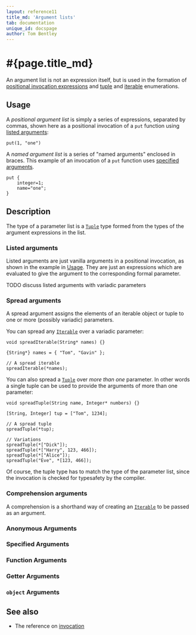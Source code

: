 ```yaml
---
layout: reference11
title_md: 'Argument lists'
tab: documentation
unique_id: docspage
author: Tom Bentley
---
```


# #{page.title_md}

An argument list is not an expression itself, but is used in the formation of 
[positional invocation expressions](../invocation/) and [tuple](../tuple/) and 
[iterable](../iterable/) enumerations.

## Usage 

A *positional argument list* is simply a series of expressions, separated by 
commas, shown here as a positional invocation of a `put` function using 
[listed arguments](#listed_arguments):

<!-- try: -->
    put(1, "one")

A *named argument list* is a series of "named arguments" enclosed in braces. 
This example of an invocation of a `put` function uses 
[specified arguments](#specified_arguments).

<!-- try: -->
    put {
        integer=1;
        name="one";
    }

## Description

The type of a parameter list is a 
[`Tuple`](#{site.urls.apidoc_1_1}/Tuple.type.html) type formed from the 
types of the argument expressions in the list. 

### Listed arguments

Listed arguments are just vanilla arguments in a positional invocation, as 
shown in the example in [Usage](#usage). They are just an expressions which 
are evaluated to give the argument to the corresponding formal parameter.

TODO discuss listed arguments with variadic parameters

### Spread arguments

A spread argument assigns the elements of an iterable object or tuple to 
one or more (possibly variadic) parameters.

You can spread any [`Iterable`](#{site.urls.apidoc_1_1}/Iterable.type.html) 
over a variadic parameter:

<!-- try: -->
    void spreadIterable(String* names) {}
    
    {String*} names = { "Tom", "Gavin" };
    
    // A spread iterable
    spreadIterable(*names);

You can also spread a [`Tuple`](#{site.urls.apidoc_1_1}/Tuple.type.html) 
over *more than one* parameter. In other words a single tuple can be used to 
provide the arguments of more than one parameter:

<!-- try: -->
    void spreadTuple(String name, Integer* numbers) {}
    
    [String, Integer] tup = ["Tom", 1234];
    
    // A spread tuple
    spreadTuple(*tup);
    
    // Variations
    spreadTuple(*["Dick"]);
    spreadTuple(*["Harry", 123, 466]);
    spreadTuple(*["Alice"]);
    spreadTuple("Eve", *[123, 466]);

Of course, the tuple type has to match the type of the parameter list, since
the invocation is checked for typesafety by the compiler.

### Comprehension arguments

A comprehension is a shorthand way of creating an 
[`Iterable`](#{site.urls.apidoc_1_1}/Iterable.type.html) 
to be passed as an argument.

### Anonymous Arguments

### Specified Arguments

### Function Arguments

### Getter Arguments

### `object` Arguments

## See also

* The reference on [invocation](../invocation)
